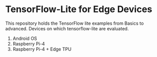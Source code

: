 # TensorFlow-Lite for Edge Devices
This repository holds the TensorFlow lite examples from Basics to advanced.
Devices on which tensorflow-lite are evaluated.
1. Android OS
2. Raspberry Pi-4
3. Raspberry Pi-4 + Edge TPU
